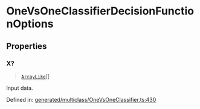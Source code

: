 # OneVsOneClassifierDecisionFunctionOptions

## Properties

### X?

> [`ArrayLike`](../types/ArrayLike.md)[]

Input data.

Defined in:  [generated/multiclass/OneVsOneClassifier.ts:430](https://github.com/transitive-bullshit/scikit-learn-ts/blob/122b3c0/packages/sklearn/src/generated/multiclass/OneVsOneClassifier.ts#L430)
